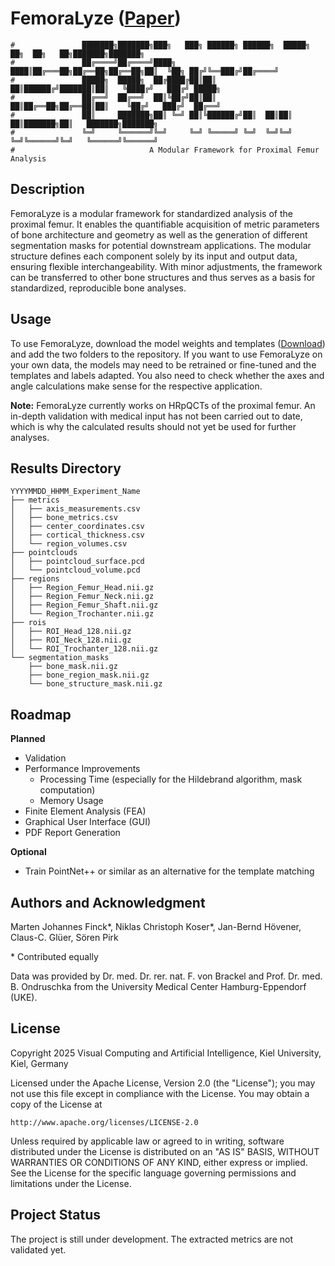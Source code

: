 # FemoraLyze ([Paper](https://openreview.net/pdf?id=dgusajTAqF))
````
#               ███████╗███████╗███╗   ███╗ ██████╗ ██████╗  █████╗ ██╗  ██╗   ██╗███████╗███████╗
#               ██╔════╝██╔════╝████╗ ████║██╔═══██╗██╔══██╗██╔══██╗██║  ╚██╗ ██╔╝╚══███╔╝██╔════╝
#               █████╗  █████╗  ██╔████╔██║██║   ██║██████╔╝███████║██║   ╚████╔╝   ███╔╝ █████╗  
#               ██╔══╝  ██╔══╝  ██║╚██╔╝██║██║   ██║██╔══██╗██╔══██║██║    ╚██╔╝   ███╔╝  ██╔══╝  
#               ██║     ███████╗██║ ╚═╝ ██║╚██████╔╝██║  ██║██║  ██║███████╗██║   ███████╗███████╗
#               ╚═╝     ╚══════╝╚═╝     ╚═╝ ╚═════╝ ╚═╝  ╚═╝╚═╝  ╚═╝╚══════╝╚═╝   ╚══════╝╚══════╝
#                              A Modular Framework for Proximal Femur Analysis
````

## Description
FemoraLyze is a modular framework for standardized analysis of the proximal femur. It enables the quantifiable acquisition of metric parameters of bone architecture and geometry as well as the generation of different segmentation masks for potential downstream applications. The modular structure defines each component solely by its input and output data, ensuring flexible interchangeability. With minor adjustments, the framework can be transferred to other bone structures and thus serves as a basis for standardized, reproducible bone analyses.

## Usage
To use FemoraLyze, download the model weights and templates ([Download](https://cloud.rz.uni-kiel.de/index.php/s/AampAL3eDMFWs4A)) and add the two folders to the repository. If you want to use FemoraLyze on your own data, the models may need to be retrained or fine-tuned and the templates and labels adapted. You also need to check whether the axes and angle calculations make sense for the respective application. 

**Note:** FemoraLyze currently works on HRpQCTs of the proximal femur. An in-depth validation with medical input has not been carried out to date, which is why the calculated results should not yet be used for further analyses.


## Results Directory
````
YYYYMMDD_HHMM_Experiment_Name
├── metrics                   
│   ├── axis_measurements.csv  
│   ├── bone_metrics.csv         
│   ├── center_coordinates.csv     
│   ├── cortical_thickness.csv        
│   └── region_volumes.csv
├── pointclouds   
│   ├── pointcloud_surface.pcd           
│   └── pointcloud_volume.pcd
├── regions                   
│   ├── Region_Femur_Head.nii.gz  
│   ├── Region_Femur_Neck.nii.gz         
│   ├── Region_Femur_Shaft.nii.gz          
│   └── Region_Trochanter.nii.gz
├── rois  
│   ├── ROI_Head_128.nii.gz         
│   ├── ROI_Neck_128.nii.gz          
│   └── ROI_Trochanter_128.nii.gz   
└── segmentation_masks  
    ├── bone_mask.nii.gz           
    ├── bone_region_mask.nii.gz           
    └── bone_structure_mask.nii.gz       
````

## Roadmap
**Planned**
- Validation
- Performance Improvements 
    - Processing Time (especially for the Hildebrand algorithm, mask computation)
    - Memory Usage
- Finite Element Analysis (FEA)
- Graphical User Interface (GUI)
- PDF Report Generation

**Optional**
- Train PointNet++ or similar as an alternative for the template matching


## Authors and Acknowledgment
Marten Johannes Finck*, Niklas Christoph Koser*, Jan-Bernd Hövener, Claus-C. Glüer, Sören Pirk

\* Contributed equally

Data was provided by Dr. med. Dr. rer. nat. F. von Brackel and Prof. Dr. med. B. Ondruschka from the University Medical Center Hamburg-Eppendorf (UKE).


## License
Copyright 2025 Visual Computing and Artificial Intelligence, Kiel University, Kiel, Germany

Licensed under the Apache License, Version 2.0 (the "License");
you may not use this file except in compliance with the License.
You may obtain a copy of the License at

    http://www.apache.org/licenses/LICENSE-2.0

Unless required by applicable law or agreed to in writing, software
distributed under the License is distributed on an "AS IS" BASIS,
WITHOUT WARRANTIES OR CONDITIONS OF ANY KIND, either express or implied.
See the License for the specific language governing permissions and
limitations under the License.


## Project Status
The project is still under development. The extracted metrics are not validated yet.
